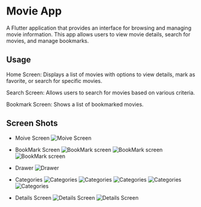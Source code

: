 # Movie App

A Flutter application that provides an interface for browsing and managing movie information. This app allows users to view movie details, search for movies, and manage bookmarks.

## Usage

Home Screen: Displays a list of movies with options to view details, mark as favorite, or search for specific movies.

Search Screen: Allows users to search for movies based on various criteria.

Bookmark Screen: Shows a list of bookmarked movies.

## Screen Shots

- Moive Screen
![Moive Screen](screenshots/movie.png)

- BookMark Screen
![BookMark screen](screenshots/b1.png)
![BookMark screen](screenshots/b2.png)
![BookMark screen](screenshots/b3.png)

- Drawer
![Drawer](screenshots/d1.png)

- Categories
![Categories](screenshots/c1.png)
![Categories](screenshots/c2.png)
![Categories](screenshots/c3.png)
![Categories](screenshots/c4.png)
![Categories](screenshots/c5.png)

- Details Screen
![Details Screen](screenshots/details1.png)
![Details Screen](screenshots/details2.png)
